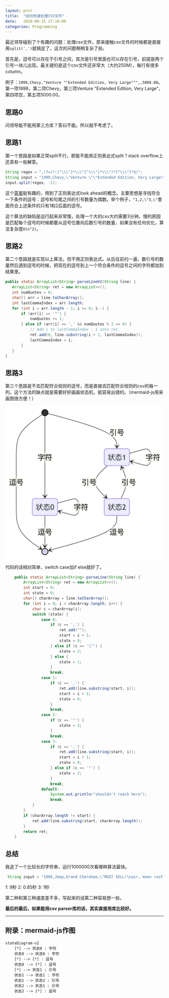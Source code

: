 ```yaml
---
layout: post
title:  "如何快速处理CSV文件"
date:   2020-08-15 17:16:00
categories: Programming
---
```


最近领导碰到了个有趣的问题：处理csv文件。原来接触csv文件的时候都是直接用`split(',')`就搞定了，这次的问题稍稍复杂了些。

首先是，逗号可以存在于引号之间，其次是引号里面也可以存在引号，前提是两个引号一块儿出现。最关键的是这个csv文件还非常大（大约250M），每行有很多column。

例子：`1999,Chevy,"Venture ""Extended Edition, Very Large""",,5000.00`。第一项1999，第二项Chevy，第三项Venture "Extended Edition, Very Large"，第四项空，第五项5000.00。

## 思路0

问领导能不能用第三方库？答曰不能。所以就不考虑了。

## 思路1

第一个思路是如果正常split不行，那能不能用正则表达式split？stack overflow上还真有一些解答。

```java
String regex = ",(?=(?:[^\\\"]*\\\"[^\\\"]*\\\")*[^\\\"]*$)";
String input = "1999,Chevy,\"Venture \"\"Extended Edition, Very Large\"\"\",,5000.00";
input.split(regex, -1);
```

这个[答案](https://stackoverflow.com/questions/1757065/java-splitting-a-comma-separated-string-but-ignoring-commas-in-quotes)挺有趣的，用到了正则表达式look ahead的概念。主要思想是寻找符合一下条件的逗号：逗号和句尾之间的引号数量为偶数。举个例子，`"1,2,\"3,\"`里面符合上述条件的只有1和2后面的逗号。

这个算法的缺陷是运行起来非常慢，处理一个大的csv大约需要3分钟。慢的原因是匹配每个逗号的时候都要从逗号位置向后数引号的数量，如果没有任何优化，算法复杂度`O(n^2)`。

## 思路2
第二个思路就是实现以上算法，但不用正则表达式。从后往前扫一遍，数引号的数量然后遇到逗号的时候，把现在的逗号到上一个符合条件的逗号之间的字符都加到结果里。

```java
public static ArrayList<String> parseLineV2(String line) {
   ArrayList<String> ret = new ArrayList<>();
   int numQuotes = 0;
   char[] arr = line.toCharArray();
   int lastCommaIndex = arr.length;
   for (int i = arr.length - 1; i >= 0; i--) {
       if (arr[i] == '"') {
           numQuotes += 1;
       } else if (arr[i] == ',' && numQuotes % 2 == 0) {
           // Add i to lastCommaIndex - 1 into ret.
           ret.add(0, line.substring(i + 1, lastCommaIndex));
           lastCommaIndex = i;
       }
   }
}
```

## 思路3

第三个思路是不去匹配符合规则的逗号，而是直接去匹配符合规则的csv的每一列。这个方法的缺点就是需要好好画画状态机，挺容易出错的。（mermaid-js用来画图很方便！）

<img src="/assets/state-machine.png" alt="State Machine" class="responsive" width="700"/>

代码的话相对简单，switch case加if else就好了。

```java
    public static ArrayList<String> parseLine(String line) {
        ArrayList<String> ret = new ArrayList<>();
        int start = 0;
        int state = 0;
        char[] charArray = line.toCharArray();
        for (int i = 0; i < charArray.length; i++) {
            char c = charArray[i];
            switch (state) {
                case 0:
                    if (c == ',') {
                        ret.add("");
                        start = i + 1;
                        state = 0;
                    } else if (c == '\"') {
                        state = 2;
                    } else {
                        state = 1;
                    }
                    break;
                case 1:
                    if (c == ',') {
                        ret.add(line.substring(start, i));
                        start = i + 1;
                        state = 0;
                    }
                    break;
                case 2:
                    if (c == '"') {
                        state = 3;
                    }
                    break;
                case 3:
                    if (c == ',') {
                        ret.add(line.substring(start, i));
                        start = i + 1;
                        state = 0;
                    } else if (c == '"') {
                        state = 2;
                    }
                    break;
                default:
                    System.out.println("shouldn't reach here");
                    break;
            }
        }
        if (charArray.length != start) {
            ret.add(line.substring(start, charArray.length));
        }
        return ret;
    }
```

## 总结

我造了一个比较长的字符串，运行1000000次看哪种算法最快。

```java
 String input = "1996,Jeep,Grand Cherokee,\"MUST SELL!\nair, moon roof, loaded\",4799.00,1,2,3,,4,,123,,5,\"hello, world\",\"hello, world\",6,,\"hello, world\",,8,,\"hello, world\",,";
```

1: 9秒
2: 0.85秒
3: 1秒

第二种和第三种速度差不多，写起来的话第二种容易想一些。

**最后的最后，如果能用csv parser库的话，其实直接用库比较好。**

-------------

## 附录：mermaid-js作图

```
stateDiagram-v2
    [*] --> 状态0 : 字符
    状态0 --> 状态0 : 字符
    [*] --> [*] : 逗号
    状态0 --> [*] : 逗号
    [*] --> 状态1 : 引号
    状态1 --> 状态1 : 字符
    状态1 --> 状态2 : 引号
    状态2 --> 状态1 : 引号
    状态2 --> [*] : 逗号
```